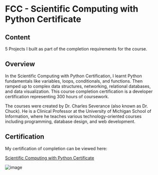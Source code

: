 # FCC - Scientific Computing with Python Certificate

## Content
5 Projects I built as part of the completion requirements for the course.

## Overview
In the Scientific Computing with Python Certification, I learnt Python fundamentals like variables, 
loops, conditionals, and functions. Then ramped up to complex data structures, networking, relational databases, and data visualization. 
This course completion certification is a developer certification representing 300 hours of coursework.

The courses were created by Dr. Charles Severance (also known as Dr. Chuck). He is a Clinical Professor at the University of Michigan School of Information, 
where he teaches various technology-oriented courses including programming, database design, and web development.

## Certification
My certification of completion can be viewed here:

<a href="https://www.freecodecamp.org/certification/hisyam_imran/scientific-computing-with-python-v7">Scientific Computing with Python Certificate</a> 

![image](https://user-images.githubusercontent.com/93010964/214933373-bcbfa5c9-9a69-4c06-b10d-3e225c1502ca.png)



